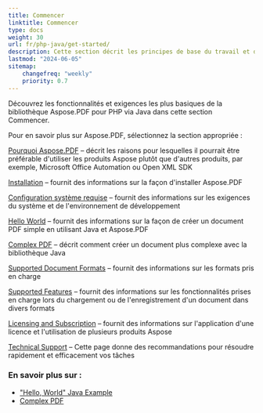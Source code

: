 ```yaml
---
title: Commencer
linktitle: Commencer
type: docs
weight: 30
url: fr/php-java/get-started/
description: Cette section décrit les principes de base du travail et de l'utilisation de l'API. Elle démontre également des exemples simples et complexes pour créer un document PDF
lastmod: "2024-06-05"   
sitemap: 
    changefreq: "weekly"
    priority: 0.7
---
```


Découvrez les fonctionnalités et exigences les plus basiques de la bibliothèque Aspose.PDF pour PHP via Java dans cette section Commencer.

Pour en savoir plus sur Aspose.PDF, sélectionnez la section appropriée :

[Pourquoi Aspose.PDF](/pdf/php-java/why-aspose-pdf/) – décrit les raisons pour lesquelles il pourrait être préférable d'utiliser les produits Aspose plutôt que d'autres produits, par exemple, Microsoft Office Automation ou Open XML SDK

[Installation](/pdf/php-java/installation/) – fournit des informations sur la façon d'installer Aspose.PDF

[Configuration système requise](/pdf/php-java/system-requirements/) – fournit des informations sur les exigences du système et de l'environnement de développement

[Hello World](/pdf/php-java/hello-world-example/) – fournit des informations sur la façon de créer un document PDF simple en utilisant Java et Aspose.PDF

[Complex PDF](/pdf/php-java/complex-pdf-example/) – décrit comment créer un document plus complexe avec la bibliothèque Java

[Supported Document Formats](/pdf/php-java/supported-file-formats/) – fournit des informations sur les formats pris en charge

[Supported Features](/pdf/php-java/key-features/) – fournit des informations sur les fonctionnalités prises en charge lors du chargement ou de l'enregistrement d'un document dans divers formats

[Licensing and Subscription](/pdf/php-java/licensing/) – fournit des informations sur l'application d'une licence et l'utilisation de plusieurs produits Aspose

[Technical Support](/pdf/php-java/technical-support/) – Cette page donne des recommandations pour résoudre rapidement et efficacement vos tâches

### En savoir plus sur :

- ["Hello, World" Java Example](/pdf/php-java/hello-world-example/)
- [Complex PDF](/pdf/php-java/complex-pdf-example/)